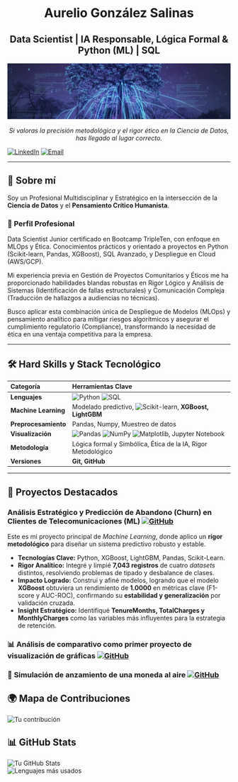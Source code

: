 <div align="center">

# Aurelio González Salinas
## Data Scientist | IA Responsable, Lógica Formal & Python (ML) | SQL

[![Banner: Árbol con conexiones de datos y texto 'CONEXIÓN' y 'ÉTICA EN IA'](baner_DS_AurelioGZ.jpeg)](https://www.linkedin.com/in/aureliogonzalez-datascientist)

_Si valoras la precisión metodológica y el rigor ético en la Ciencia de Datos, has llegado al lugar correcto._

</div>

[![LinkedIn](https://img.shields.io/badge/LinkedIn-0077B5?style=flat&logo=linkedin&logoColor=white)](https://www.linkedin.com/in/aureliogonzalez-datascientist)  [![Email](https://img.shields.io/badge/Email-D44638?style=flat&logo=gmail&logoColor=white)](mailto:aureliogonzalezsalinas@gmail.com)  


---

## 🚀 Sobre mí 
Soy un Profesional Multidisciplinar y Estratégico en la intersección de la **Ciencia de Datos** y el **Pensamiento Crítico Humanista**.

### 🧠 Perfil Profesional
Data Scientist Junior certificado en Bootcamp TripleTen, con enfoque en MLOps y Ética. Conocimientos prácticos y orientado a proyectos en Python (Scikit-learn, Pandas, XGBoost), SQL Avanzado, y Despliegue en Cloud (AWS/GCP). 

Mi experiencia previa en Gestión de Proyectos Comunitarios y Éticos me ha proporcionado habilidades blandas robustas en Rigor Lógico y Análisis de Sistemas (Identificación de fallas estructurales) y Comunicación Compleja (Traducción de hallazgos a audiencias no técnicas). 

Busco aplicar esta combinación única de Despliegue de Modelos (MLOps) y pensamiento analítico para mitigar riesgos algorítmicos y asegurar el cumplimiento regulatorio (Compliance), transformando la necesidad de ética en una ventaja competitiva para la empresa.

---

## 🛠️ Hard Skills y Stack Tecnológico

| Categoría | Herramientas Clave |
| :--- | :--- |
| **Lenguajes** | ![Python](https://img.shields.io/badge/Python-3776AB?style=flat&logo=python&logoColor=white)  ![SQL](https://img.shields.io/badge/SQL-003B57?style=flat&logo=mysql&logoColor=white) |
| **Machine Learning** | Modelado predictivo, ![Scikit-learn](https://img.shields.io/badge/Scikit--Learn-F7931E?style=flat&logo=scikit-learn&logoColor=white), **XGBoost, LightGBM** |
| **Preprocesamiento** | Pandas, Numpy, Muestreo de datos |
| **Visualización** | ![Pandas](https://img.shields.io/badge/Pandas-150458?style=flat&logo=pandas&logoColor=white)  ![NumPy](https://img.shields.io/badge/NumPy-013243?style=flat&logo=numpy&logoColor=white) ![Matplotlib](https://img.shields.io/badge/Matplotlib-11557C?style=flat), Jupyter Notebook |
| **Metodología** | Lógica formal y Simbólica, Ética de la IA, Rigor Metodológico |
| **Versiones** | **Git, GitHub** |

---

## 🎯 Proyectos Destacados 

### **Análisis Estratégico y Predicción de Abandono (Churn) en Clientes de Telecomunicaciones (ML)** [![GitHub](https://img.shields.io/badge/GitHub-181717?style=flat&logo=github&logoColor=white)](https://github.com/yeyingz/churn-prediction)

Este es mi proyecto principal de *Machine Learning*, donde aplico un **rigor metodológico** para diseñar un sistema predictivo robusto y estable.

* **Tecnologías Clave:** Python, XGBoost, LightGBM, Pandas, Scikit-Learn.
* **Rigor Analítico:** Integré y limpié **7,043 registros** de cuatro *datasets* distintos, resolviendo problemas de tipado y desbalance de clases.
* **Impacto Logrado:** Construí y afiné modelos, logrando que el modelo **XGBoost** obtuviera un rendimiento de **1.0000** en métricas clave (F1-score y AUC-ROC), confirmando su **estabilidad y generalización** por validación cruzada.
* **Insight Estratégico:** Identifiqué **TenureMonths, TotalCharges y MonthlyCharges** como las variables más influyentes para la estrategia de retención.

### 📊 **Análisis de comparativo** como primer proyecto de visualización de gráficas  [![GitHub](https://img.shields.io/badge/GitHub-181717?style=flat&logo=github&logoColor=white)](https://github.com/yeyingz/proyecto_07)

### 🏥 **Simulación** de anzamiento de una moneda al aire [![GitHub](https://img.shields.io/badge/GitHub-181717?style=flat&logo=github&logoColor=white)](https://github.com/yeyingz/my_repository_ren)

## 🌍 Mapa de Contribuciones  

![Tu contribución](https://github-profile-summary-cards.vercel.app/api/cards/profile-details?username=yeyingz&theme=github_dark)  

## 📊 GitHub Stats  

![Tu GitHub Stats](https://github-readme-stats.vercel.app/api?username=yeyingz&show_icons=true&theme=radical)  
![Lenguajes más usados](https://github-readme-stats.vercel.app/api/top-langs/?username=yeyingz&layout=compact&theme=radical)  

